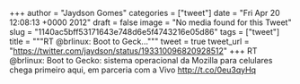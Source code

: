 
+++
author = "Jaydson Gomes"
categories = ["tweet"]
date = "Fri Apr 20 12:08:13 +0000 2012"
draft = false
image = "No media found for this Tweet"
slug = "1140ac5bff53171643e748d6e5f4743216e05d86"
tags = ["tweet"]
title = """RT @brlinux: Boot to Geck..."""
tweet = true
tweet_url = "https://twitter.com/jaydson/status/193310096820928512"
+++
RT @brlinux: Boot to Gecko: sistema operacional da Mozilla para celulares chega primeiro aqui, em parceria com a Vivo http://t.co/0eu3qyHq
